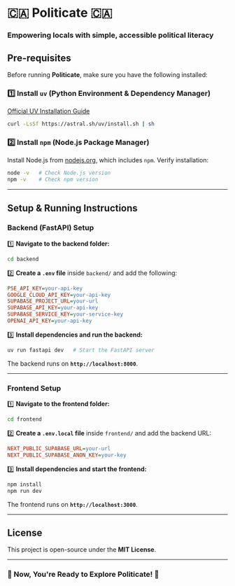 # 🇨🇦 Politicate 🇨🇦
### Empowering locals with simple, accessible political literacy

## Pre-requisites
Before running **Politicate**, make sure you have the following installed:

### **1️⃣ Install `uv` (Python Environment & Dependency Manager)**
[Official UV Installation Guide](https://docs.astral.sh/uv/getting-started/installation/)
```bash
curl -LsSf https://astral.sh/uv/install.sh | sh
```

### **2️⃣ Install `npm` (Node.js Package Manager)**
Install Node.js from [nodejs.org](https://nodejs.org/en/download), which includes `npm`.
Verify installation:
```bash
node -v   # Check Node.js version  
npm -v    # Check npm version  
```

---
## Setup & Running Instructions

### **Backend (FastAPI) Setup**

1️⃣ **Navigate to the backend folder:**
```bash
cd backend
```

2️⃣ **Create a `.env` file** inside `backend/` and add the following:
```ini
PSE_API_KEY=your-api-key
GOOGLE_CLOUD_API_KEY=your-api-key
SUPABASE_PROJECT_URL=your-url
SUPABASE_API_KEY=your-api-key
SUPABASE_SERVICE_KEY=your-service-key
OPENAI_API_KEY=your-api-key
```

3️⃣ **Install dependencies and run the backend:**
```bash
uv run fastapi dev   # Start the FastAPI server  
```
The backend runs on **`http://localhost:8000`**.

---
### **Frontend Setup**

1️⃣ **Navigate to the frontend folder:**
```bash
cd frontend
```

2️⃣ **Create a `.env.local` file** inside `frontend/` and add the backend URL:
```ini
NEXT_PUBLIC_SUPABASE_URL=your-url
NEXT_PUBLIC_SUPABASE_ANON_KEY=your-key
```

3️⃣ **Install dependencies and start the frontend:**
```bash
npm install
npm run dev
```
The frontend runs on **`http://localhost:3000`**.

---
## License
This project is open-source under the **MIT License**.

---
### 🎉 Now, You're Ready to Explore Politicate! 🚀


